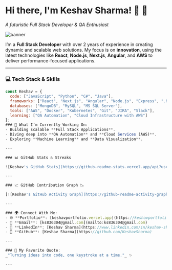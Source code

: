# Hi there, I'm Keshav Sharma! 👋 🚀
_A futuristic Full Stack Developer & QA Enthusiast_

![banner](https://user-images.githubusercontent.com/XXXXXX/banner.jpg)

I’m a **Full Stack Developer** with over 2 years of experience in creating dynamic and scalable web solutions. My focus is on **innovation**, using the latest technologies like **React**, **Node.js**, **Next.js**, **Angular**, and **AWS** to deliver performance-focused applications. 

---

### 💻 Tech Stack & Skills
``` js
const Keshav = {
  code: ["JavaScript", "Python", "C#", "Java"],
  frameworks: ["React", "Next.js", "Angular", "Node.js", "Express", ".NET Core"],
  databases: ["MongoDB", "MySQL", "MS SQL Server"],
  tools: ["AWS", "Docker", "Kubernetes", "Git", "JIRA", "Slack"],
  learning: ["QA Automation", "Cloud Infrastructure with AWS"]
};
### 🚀 What I’m Currently Working On:
- Building scalable **Full Stack Applications**.
- Diving deep into **QA Automation** and **Cloud Services (AWS)**.
- Exploring **Machine Learning** and **Data Visualization**.

---

### 📊 GitHub Stats & Streaks

![Keshav's GitHub Stats](https://github-readme-stats.vercel.app/api?username=Keshav4911&show_icons=true&theme=radical)

---

### 📈 GitHub Contribution Graph 📉

[![Keshav's GitHub Activity Graph](https://github-readme-activity-graph.vercel.app/graph?username=Keshav4911&theme=react-dark&hide_border=true)](https://github.com/Keshav4911/github-readme-activity-graph)

---

### 🌍 Connect With Me:
- 🌐 **Portfolio**: [keshavportfolio.vercel.app](https://keshavportfolio.vercel.app)
- 📧 **Email**: [ks836304@gmail.com](mailto:ks836304@gmail.com)
- 🔗 **LinkedIn**: [Keshav Sharma](https://www.linkedin.com/in/keshav-sharma/)
- 🐙 **GitHub**: [Keshav Sharma](https://github.com/KeshavSharma)

---

### 🧠 My Favorite Quote:
_"Turning ideas into code, one keystroke at a time."_ ✨

---



